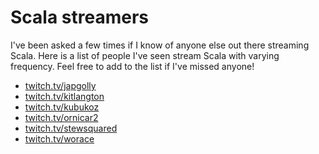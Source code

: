 # Scala streamers

I've been asked a few times if I know of anyone else out there streaming Scala.
Here is a list of people I've seen stream Scala with varying frequency. Feel
free to add to the list if I've missed anyone!

- [twitch.tv/japgolly](https://www.twitch.tv/japgolly)
- [twitch.tv/kitlangton](https://www.twitch.tv/kitlangton)
- [twitch.tv/kubukoz](https://www.twitch.tv/kubukoz)
- [twitch.tv/ornicar2](https://www.twitch.tv/ornicar2)
- [twitch.tv/stewsquared](https://www.twitch.tv/stewsquared)
- [twitch.tv/worace](https://www.twitch.tv/worace)
